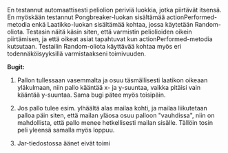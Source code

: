 En testannut automaattisesti peliolion periviä luokkia, jotka piirtävät itsensä. En myöskään testannut Pongbreaker-luokan sisältämää actionPerformed-metodia enkä
Laatikko-luokan sisältämää kohtaa, jossa käytetään Random-oliota. Testasin näitä käsin siten, että varmistin peliolioiden oikein piirtämisen, ja että oikeat asiat tapahtuvat kun actionPerformed-metodia kutsutaan. Testailin Random-oliota käyttävää kohtaa myös eri todennäköisyyksillä varmistaakseni toimivuuden.  

**Bugit:**  

1. Pallon tullessaan vasemmalta ja osuu täsmällisesti laatikon oikeaan yläkulmaan, niin pallo kääntää x- ja y-suuntaa, vaikka pitäisi vain kääntää y-suuntaa. Sama bugi pätee myös toisipäin.  

2. Jos pallo tulee esim. ylhäältä alas mailaa kohti, ja mailaa liikutetaan palloa päin siten, että mailan yläosa osuu palloon "vauhdissa", niin on mahdollista, että pallo menee hetkellisesti mailan sisälle. Tällöin tosin peli yleensä samalla myös loppuu. 

3. Jar-tiedostossa äänet eivät toimi
